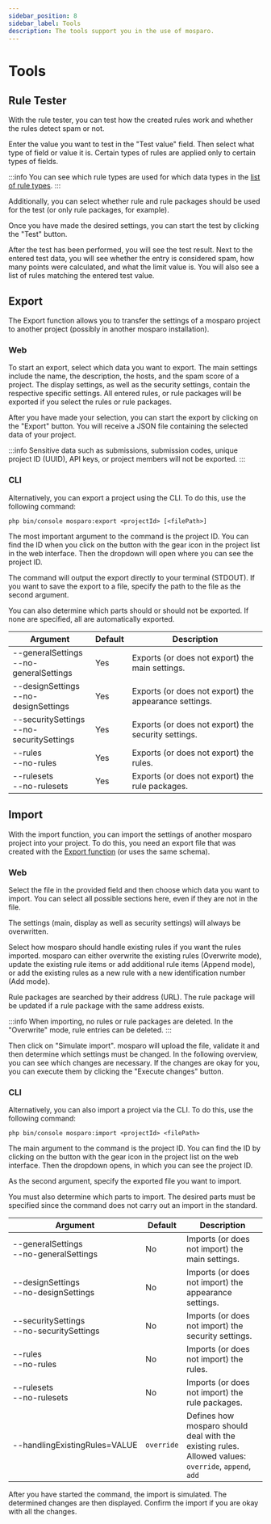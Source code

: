 ```yaml
---
sidebar_position: 8
sidebar_label: Tools
description: The tools support you in the use of mosparo.
---
```


# Tools

## Rule Tester

With the rule tester, you can test how the created rules work and whether the rules detect spam or not.

Enter the value you want to test in the "Test value" field. Then select what type of field or value it is. Certain types of rules are applied only to certain types of fields. 

:::info
You can see which rule types are used for which data types in the [list of rule types](./rule_types).
:::

Additionally, you can select whether rule and rule packages should be used for the test (or only rule packages, for example).

Once you have made the desired settings, you can start the test by clicking the "Test" button.

After the test has been performed, you will see the test result. Next to the entered test data, you will see whether the entry is considered spam, how many points were calculated, and what the limit value is. You will also see a list of rules matching the entered test value.

## Export

The Export function allows you to transfer the settings of a mosparo project to another project (possibly in another mosparo installation).

### Web

To start an export, select which data you want to export. The main settings include the name, the description, the hosts, and the spam score of a project. The display settings, as well as the security settings, contain the respective specific settings. All entered rules, or rule packages will be exported if you select the rules or rule packages.

After you have made your selection, you can start the export by clicking on the "Export" button. You will receive a JSON file containing the selected data of your project.

:::info
Sensitive data such as submissions, submission codes, unique project ID (UUID), API keys, or project members will not be exported.
:::

### CLI

Alternatively, you can export a project using the CLI. To do this, use the following command:

```
php bin/console mosparo:export <projectId> [<filePath>]
```

The most important argument to the command is the project ID. You can find the ID when you click on the button with the gear icon in the project list in the web interface. Then the dropdown will open where you can see the project ID.

The command will output the export directly to your terminal (STDOUT). If you want to save the export to a file, specify the path to the file as the second argument.

You can also determine which parts should or should not be exported. If none are specified, all are automatically exported.

| Argument                                     | Default  | Description                                           |
|----------------------------------------------|----------|-------------------------------------------------------|
| --generalSettings<br/>--no-generalSettings   | Yes      | Exports (or does not export) the main settings.       |
| --designSettings<br/>--no-designSettings     | Yes      | Exports (or does not export) the appearance settings. |
| --securitySettings<br/>--no-securitySettings | Yes      | Exports (or does not export) the security settings.   |
| --rules<br/>--no-rules                       | Yes      | Exports (or does not export) the rules.               |
| --rulesets<br/>--no-rulesets                 | Yes      | Exports (or does not export) the rule packages.       |

## Import

With the import function, you can import the settings of another mosparo project into your project. To do this, you need an export file that was created with the [Export function](#export) (or uses the same schema).

### Web

Select the file in the provided field and then choose which data you want to import. You can select all possible sections here, even if they are not in the file.

The settings (main, display as well as security settings) will always be overwritten.

Select how mosparo should handle existing rules if you want the rules imported. mosparo can either overwrite the existing rules (Overwrite mode), update the existing rule items or add additional rule items (Append mode), or add the existing rules as a new rule with a new identification number (Add mode).

Rule packages are searched by their address (URL). The rule package will be updated if a rule package with the same address exists.

:::info
When importing, no rules or rule packages are deleted. In the "Overwrite" mode, rule entries can be deleted.
:::

Then click on "Simulate import". mosparo will upload the file, validate it and then determine which settings must be changed. In the following overview, you can see which changes are necessary. If the changes are okay for you, you can execute them by clicking the "Execute changes" button.

### CLI

Alternatively, you can also import a project via the CLI. To do this, use the following command:

```
php bin/console mosparo:import <projectId> <filePath>
```

The main argument to the command is the project ID. You can find the ID by clicking on the button with the gear icon in the project list on the web interface. Then the dropdown opens, in which you can see the project ID.

As the second argument, specify the exported file you want to import.

You must also determine which parts to import. The desired parts must be specified since the command does not carry out an import in the standard.

| Argument                                     | Default    | Description                                                                                          |
|----------------------------------------------|------------|------------------------------------------------------------------------------------------------------|
| --generalSettings<br/>--no-generalSettings   | No         | Imports (or does not import) the main settings.                                                      |
| --designSettings<br/>--no-designSettings     | No         | Imports (or does not import) the appearance settings.                                                |
| --securitySettings<br/>--no-securitySettings | No         | Imports (or does not import) the security settings.                                                  |
| --rules<br/>--no-rules                       | No         | Imports (or does not import) the rules.                                                              |
| --rulesets<br/>--no-rulesets                 | No         | Imports (or does not import) the rule packages.                                                      |
| <nobr>--handlingExistingRules=VALUE</nobr>   | `override` | Defines how mosparo should deal with the existing rules. Allowed values: `override`, `append`, `add` |

After you have started the command, the import is simulated. The determined changes are then displayed. Confirm the import if you are okay with all the changes.
